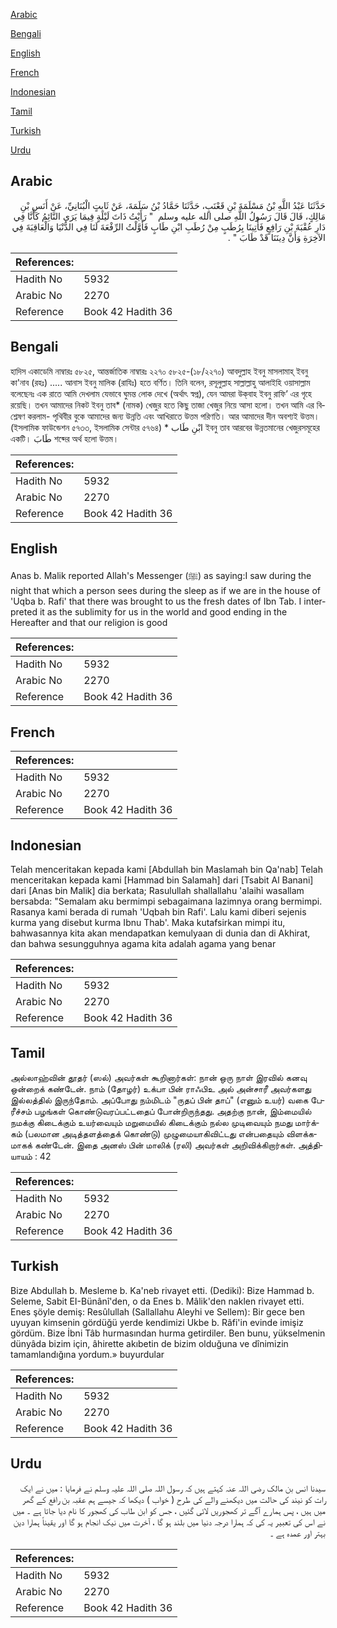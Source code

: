 [Arabic](#arabic)

[Bengali](#bengali)

[English](#english)

[French](#french)

[Indonesian](#indonesian)

[Tamil](#tamil)

[Turkish](#turkish)

[Urdu](#urdu)

## Arabic


<div dir="rtl" lang="ar" style={{fontSize:'larger',backgroundColor:'#f8f9fa',padding:20}}>
حَدَّثَنَا عَبْدُ اللَّهِ بْنُ مَسْلَمَةَ بْنِ قَعْنَبٍ، حَدَّثَنَا حَمَّادُ بْنُ سَلَمَةَ، عَنْ ثَابِتٍ الْبُنَانِيِّ، عَنْ أَنَسِ بْنِ مَالِكٍ، قَالَ قَالَ رَسُولُ اللَّهِ صلى الله عليه وسلم ‏ "‏ رَأَيْتُ ذَاتَ لَيْلَةٍ فِيمَا يَرَى النَّائِمُ كَأَنَّا فِي دَارِ عُقْبَةَ بْنِ رَافِعٍ فَأُتِينَا بِرُطَبٍ مِنْ رُطَبِ ابْنِ طَابٍ فَأَوَّلْتُ الرِّفْعَةَ لَنَا فِي الدُّنْيَا وَالْعَاقِبَةَ فِي الآخِرَةِ وَأَنَّ دِينَنَا قَدْ طَابَ ‏"‏ ‏.‏
</div>
<div style={{backgroundColor:'#f8f9fa',padding:20, marginBottom: 10}}><table> <thead> <tr> <th>References:</th> <th></th> </tr> </thead> <tbody><tr><td>Hadith No</td><td>5932</td></tr><tr><td>Arabic No</td><td>2270</td></tr><tr><td>Reference</td><td>Book 42 Hadith 36</td></tr></tbody></table></div>

## Bengali


<div dir="ltr" lang="bn" style={{fontSize:'larger',backgroundColor:'#f8f9fa',padding:20}}>
হাদিস একাডেমি নাম্বারঃ ৫৮২৫, আন্তর্জাতিক নাম্বারঃ ২২৭০ ৫৮২৫-(১৮/২২৭০) আবদুল্লাহ ইবনু মাসলামাহ্ ইবনু কা'নাব (রহঃ) ..... আনাস ইবনু মালিক (রাযিঃ) হতে বর্ণিত। তিনি বলেন, রসূলুল্লাহ সাল্লাল্লাহু আলাইহি ওয়াসাল্লাম বলেছেনঃ এক রাতে আমি দেখলাম যেভাবে ঘুমন্ত লোক দেখে (অর্থাৎ স্বপ্ন), যেন আমরা উক্‌বাহ ইবনু রাফি’ এর গৃহে রয়েছি। তখন আমাদের নিকট ইবনু তাব* (নামক) খেজুর হতে কিছু তাজা খেজুর নিয়ে আসা হলো। তখন আমি এর বিশ্লেষণ করলাম- পৃথিবীর বুকে আমাদের জন্য উন্নতি এবং আখিরাতে উত্তম পরিণতি। আর আমাদের দীন অবশ্যই উত্তম। (ইসলামিক ফাউন্ডেশন ৫৭৩৩, ইসলামিক সেন্টার ৫৭৬৪) * ابْنِ طَاب ইবনু তাব আরবের উন্নতমানের খেজুরসমূহের একটি। طَابَ শব্দের অর্থ হলো উত্তম।
</div>
<div style={{backgroundColor:'#f8f9fa',padding:20, marginBottom: 10}}><table> <thead> <tr> <th>References:</th> <th></th> </tr> </thead> <tbody><tr><td>Hadith No</td><td>5932</td></tr><tr><td>Arabic No</td><td>2270</td></tr><tr><td>Reference</td><td>Book 42 Hadith 36</td></tr></tbody></table></div>

## English


<div dir="ltr" lang="en" style={{fontSize:'larger',backgroundColor:'#f8f9fa',padding:20}}>
Anas b. Malik reported Allah's Messenger (ﷺ) as saying:I saw during the night that which a person sees during the sleep as if we are in the house of 'Uqba b. Rafi' that there was brought to us the fresh dates of Ibn Tab. I interpreted it as the sublimity for us in the world and good ending in the Hereafter and that our religion is good
</div>
<div style={{backgroundColor:'#f8f9fa',padding:20, marginBottom: 10}}><table> <thead> <tr> <th>References:</th> <th></th> </tr> </thead> <tbody><tr><td>Hadith No</td><td>5932</td></tr><tr><td>Arabic No</td><td>2270</td></tr><tr><td>Reference</td><td>Book 42 Hadith 36</td></tr></tbody></table></div>

## French


<div dir="ltr" lang="fr" style={{fontSize:'larger',backgroundColor:'#f8f9fa',padding:20}}>

</div>
<div style={{backgroundColor:'#f8f9fa',padding:20, marginBottom: 10}}><table> <thead> <tr> <th>References:</th> <th></th> </tr> </thead> <tbody><tr><td>Hadith No</td><td>5932</td></tr><tr><td>Arabic No</td><td>2270</td></tr><tr><td>Reference</td><td>Book 42 Hadith 36</td></tr></tbody></table></div>

## Indonesian


<div dir="ltr" lang="id" style={{fontSize:'larger',backgroundColor:'#f8f9fa',padding:20}}>
Telah menceritakan kepada kami [Abdullah bin Maslamah bin Qa'nab] Telah menceritakan kepada kami [Hammad bin Salamah] dari [Tsabit Al Banani] dari [Anas bin Malik] dia berkata; Rasulullah shallallahu 'alaihi wasallam bersabda: "Semalam aku bermimpi sebagaimana lazimnya orang bermimpi. Rasanya kami berada di rumah 'Uqbah bin Rafi'. Lalu kami diberi sejenis kurma yang disebut kurma Ibnu Thab'. Maka kutafsirkan mimpi itu, bahwasannya kita akan mendapatkan kemulyaan di dunia dan di Akhirat, dan bahwa sesungguhnya agama kita adalah agama yang benar
</div>
<div style={{backgroundColor:'#f8f9fa',padding:20, marginBottom: 10}}><table> <thead> <tr> <th>References:</th> <th></th> </tr> </thead> <tbody><tr><td>Hadith No</td><td>5932</td></tr><tr><td>Arabic No</td><td>2270</td></tr><tr><td>Reference</td><td>Book 42 Hadith 36</td></tr></tbody></table></div>

## Tamil


<div dir="ltr" lang="ta" style={{fontSize:'larger',backgroundColor:'#f8f9fa',padding:20}}>
அல்லாஹ்வின் தூதர் (ஸல்) அவர்கள் கூறினார்கள்: நான் ஒரு நாள் இரவில் கனவு ஒன்றைக் கண்டேன். நாம் (தோழர்) உக்பா பின் ராஃபிஉ அல் அன்சாரீ அவர்களது இல்லத்தில் இருந்தோம். அப்போது நம்மிடம் "ருதப் பின் தாப்" (எனும் உயர்) வகை பேரீச்சம் பழங்கள் கொண்டுவரப்பட்டதைப் போன்றிருந்தது. அதற்கு நான், இம்மையில் நமக்கு கிடைக்கும் உயர்வையும் மறுமையில் கிடைக்கும் நல்ல முடிவையும் நமது மார்க்கம் (பலமான அடித்தளத்தைக் கொண்டு) முழுமையாகிவிட்டது என்பதையும் விளக்கமாகக் கண்டேன். இதை அனஸ் பின் மாலிக் (ரலி) அவர்கள் அறிவிக்கிறார்கள். அத்தியாயம் : 42
</div>
<div style={{backgroundColor:'#f8f9fa',padding:20, marginBottom: 10}}><table> <thead> <tr> <th>References:</th> <th></th> </tr> </thead> <tbody><tr><td>Hadith No</td><td>5932</td></tr><tr><td>Arabic No</td><td>2270</td></tr><tr><td>Reference</td><td>Book 42 Hadith 36</td></tr></tbody></table></div>

## Turkish


<div dir="ltr" lang="tr" style={{fontSize:'larger',backgroundColor:'#f8f9fa',padding:20}}>
Bize Abdullah b. Mesleme b. Ka'neb rivayet etti. (Dediki): Bize Hammad b. Seleme, Sabit EI-Bünânî'den, o da Enes b. Mâlik'den naklen rivayet etti. Enes şöyle demiş: Resûlullah (Sallallahu Aleyhi ve Sellem): Bir gece ben uyuyan kimsenin gördüğü yerde kendimizi Ukbe b. Râfi'in evinde imişiz gördüm. Bize İbni Tâb hurmasından hurma getirdiler. Ben bunu, yükselmenin dünyâda bizim için, âhirette akıbetin de bizim olduğuna ve dînimizin tamamlandığına yordum.» buyurdular
</div>
<div style={{backgroundColor:'#f8f9fa',padding:20, marginBottom: 10}}><table> <thead> <tr> <th>References:</th> <th></th> </tr> </thead> <tbody><tr><td>Hadith No</td><td>5932</td></tr><tr><td>Arabic No</td><td>2270</td></tr><tr><td>Reference</td><td>Book 42 Hadith 36</td></tr></tbody></table></div>

## Urdu


<div dir="rtl" lang="ur" style={{fontSize:'larger',backgroundColor:'#f8f9fa',padding:20}}>
سیدنا انس بن مالک رضی اللہ عنہ کہتے ہیں کہ رسول اللہ صلی اللہ علیہ وسلم نے فرمایا : میں نے ایک رات کو نیند کی حالت میں دیکھنے والے کی طرح ( خواب ) دیکھا کہ جیسے ہم عقبہ بن رافع کے گھر میں ہیں ، پس ہمارے آگے تر کھجوریں لائی گئیں ، جس کو ابن طاب کی کھجور کا نام دیا جاتا ہے ۔ میں نے اس کی تعبیر یہ کی کہ ہمارا درجہ دنیا میں بلند ہو گا ، آخرت میں نیک انجام ہو گا اور یقیناً ہمارا دین بہتر اور عمدہ ہے ۔
</div>
<div style={{backgroundColor:'#f8f9fa',padding:20, marginBottom: 10}}><table> <thead> <tr> <th>References:</th> <th></th> </tr> </thead> <tbody><tr><td>Hadith No</td><td>5932</td></tr><tr><td>Arabic No</td><td>2270</td></tr><tr><td>Reference</td><td>Book 42 Hadith 36</td></tr></tbody></table></div>